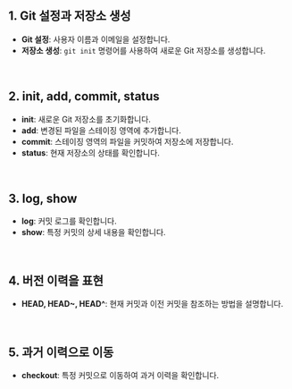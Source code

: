 ## 1. Git 설정과 저장소 생성
- **Git 설정**: 사용자 이름과 이메일을 설정합니다.
- **저장소 생성**: `git init` 명령어를 사용하여 새로운 Git 저장소를 생성합니다.

<br>

## 2. init, add, commit, status
- **init**: 새로운 Git 저장소를 초기화합니다.
- **add**: 변경된 파일을 스테이징 영역에 추가합니다.
- **commit**: 스테이징 영역의 파일을 커밋하여 저장소에 저장합니다.
- **status**: 현재 저장소의 상태를 확인합니다.

<br>

## 3. log, show
- **log**: 커밋 로그를 확인합니다.
- **show**: 특정 커밋의 상세 내용을 확인합니다.

<br>

## 4. 버전 이력을 표현
- **HEAD, HEAD~, HEAD^**: 현재 커밋과 이전 커밋을 참조하는 방법을 설명합니다.

<br>

## 5. 과거 이력으로 이동
- **checkout**: 특정 커밋으로 이동하여 과거 이력을 확인합니다.
